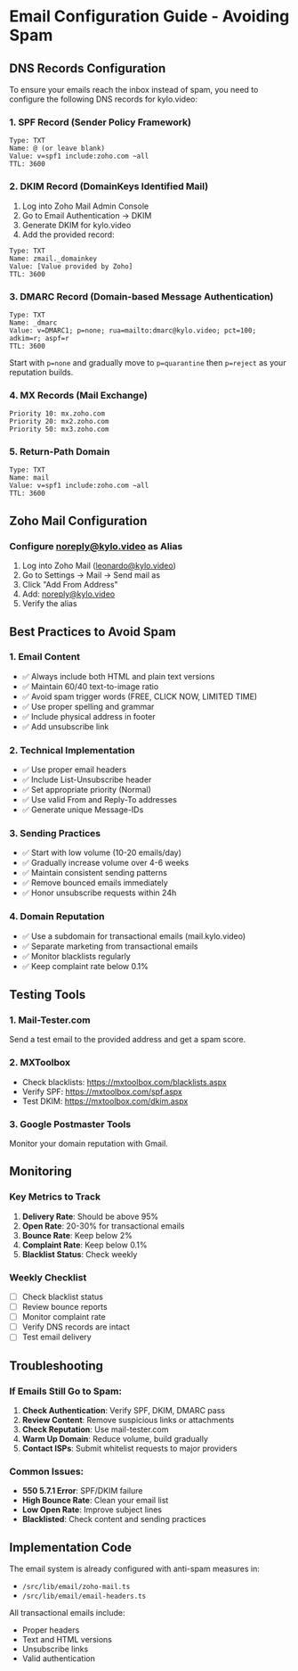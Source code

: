 # Email Configuration Guide - Avoiding Spam

## DNS Records Configuration

To ensure your emails reach the inbox instead of spam, you need to configure the following DNS records for kylo.video:

### 1. SPF Record (Sender Policy Framework)
```
Type: TXT
Name: @ (or leave blank)
Value: v=spf1 include:zoho.com ~all
TTL: 3600
```

### 2. DKIM Record (DomainKeys Identified Mail)
1. Log into Zoho Mail Admin Console
2. Go to Email Authentication → DKIM
3. Generate DKIM for kylo.video
4. Add the provided record:
```
Type: TXT  
Name: zmail._domainkey
Value: [Value provided by Zoho]
TTL: 3600
```

### 3. DMARC Record (Domain-based Message Authentication)
```
Type: TXT
Name: _dmarc
Value: v=DMARC1; p=none; rua=mailto:dmarc@kylo.video; pct=100; adkim=r; aspf=r
TTL: 3600
```

Start with `p=none` and gradually move to `p=quarantine` then `p=reject` as your reputation builds.

### 4. MX Records (Mail Exchange)
```
Priority 10: mx.zoho.com
Priority 20: mx2.zoho.com  
Priority 50: mx3.zoho.com
```

### 5. Return-Path Domain
```
Type: TXT
Name: mail
Value: v=spf1 include:zoho.com ~all
TTL: 3600
```

## Zoho Mail Configuration

### Configure noreply@kylo.video as Alias
1. Log into Zoho Mail (leonardo@kylo.video)
2. Go to Settings → Mail → Send mail as
3. Click "Add From Address"
4. Add: noreply@kylo.video
5. Verify the alias

## Best Practices to Avoid Spam

### 1. Email Content
- ✅ Always include both HTML and plain text versions
- ✅ Maintain 60/40 text-to-image ratio
- ✅ Avoid spam trigger words (FREE, CLICK NOW, LIMITED TIME)
- ✅ Use proper spelling and grammar
- ✅ Include physical address in footer
- ✅ Add unsubscribe link

### 2. Technical Implementation
- ✅ Use proper email headers
- ✅ Include List-Unsubscribe header
- ✅ Set appropriate priority (Normal)
- ✅ Use valid From and Reply-To addresses
- ✅ Generate unique Message-IDs

### 3. Sending Practices
- ✅ Start with low volume (10-20 emails/day)
- ✅ Gradually increase volume over 4-6 weeks
- ✅ Maintain consistent sending patterns
- ✅ Remove bounced emails immediately
- ✅ Honor unsubscribe requests within 24h

### 4. Domain Reputation
- ✅ Use a subdomain for transactional emails (mail.kylo.video)
- ✅ Separate marketing from transactional emails
- ✅ Monitor blacklists regularly
- ✅ Keep complaint rate below 0.1%

## Testing Tools

### 1. Mail-Tester.com
Send a test email to the provided address and get a spam score.

### 2. MXToolbox
- Check blacklists: https://mxtoolbox.com/blacklists.aspx
- Verify SPF: https://mxtoolbox.com/spf.aspx
- Test DKIM: https://mxtoolbox.com/dkim.aspx

### 3. Google Postmaster Tools
Monitor your domain reputation with Gmail.

## Monitoring

### Key Metrics to Track
1. **Delivery Rate**: Should be above 95%
2. **Open Rate**: 20-30% for transactional emails
3. **Bounce Rate**: Keep below 2%
4. **Complaint Rate**: Keep below 0.1%
5. **Blacklist Status**: Check weekly

### Weekly Checklist
- [ ] Check blacklist status
- [ ] Review bounce reports
- [ ] Monitor complaint rate
- [ ] Verify DNS records are intact
- [ ] Test email delivery

## Troubleshooting

### If Emails Still Go to Spam:
1. **Check Authentication**: Verify SPF, DKIM, DMARC pass
2. **Review Content**: Remove suspicious links or attachments
3. **Check Reputation**: Use mail-tester.com
4. **Warm Up Domain**: Reduce volume, build gradually
5. **Contact ISPs**: Submit whitelist requests to major providers

### Common Issues:
- **550 5.7.1 Error**: SPF/DKIM failure
- **High Bounce Rate**: Clean your email list
- **Low Open Rate**: Improve subject lines
- **Blacklisted**: Check content and sending practices

## Implementation Code

The email system is already configured with anti-spam measures in:
- `/src/lib/email/zoho-mail.ts`
- `/src/lib/email/email-headers.ts`

All transactional emails include:
- Proper headers
- Text and HTML versions
- Unsubscribe links
- Valid authentication